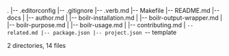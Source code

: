.
|-- .editorconfig
|-- .gitignore
|-- .verb.md
|-- Makefile
|-- README.md
|-- docs
|   |-- author.md
|   |-- boilr-installation.md
|   |-- boilr-output-wrapper.md
|   |-- boilr-purpose.md
|   |-- boilr-usage.md
|   |-- contributing.md
|   `-- related.md
|-- package.json
|-- project.json
`-- template

2 directories, 14 files
